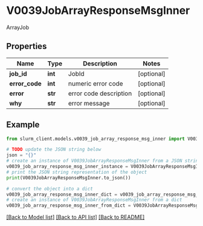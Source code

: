 # V0039JobArrayResponseMsgInner

ArrayJob

## Properties

Name | Type | Description | Notes
------------ | ------------- | ------------- | -------------
**job_id** | **int** | JobId | [optional] 
**error_code** | **int** | numeric error code | [optional] 
**error** | **str** | error code description | [optional] 
**why** | **str** | error message | [optional] 

## Example

```python
from slurm_client.models.v0039_job_array_response_msg_inner import V0039JobArrayResponseMsgInner

# TODO update the JSON string below
json = "{}"
# create an instance of V0039JobArrayResponseMsgInner from a JSON string
v0039_job_array_response_msg_inner_instance = V0039JobArrayResponseMsgInner.from_json(json)
# print the JSON string representation of the object
print(V0039JobArrayResponseMsgInner.to_json())

# convert the object into a dict
v0039_job_array_response_msg_inner_dict = v0039_job_array_response_msg_inner_instance.to_dict()
# create an instance of V0039JobArrayResponseMsgInner from a dict
v0039_job_array_response_msg_inner_from_dict = V0039JobArrayResponseMsgInner.from_dict(v0039_job_array_response_msg_inner_dict)
```
[[Back to Model list]](../README.md#documentation-for-models) [[Back to API list]](../README.md#documentation-for-api-endpoints) [[Back to README]](../README.md)


